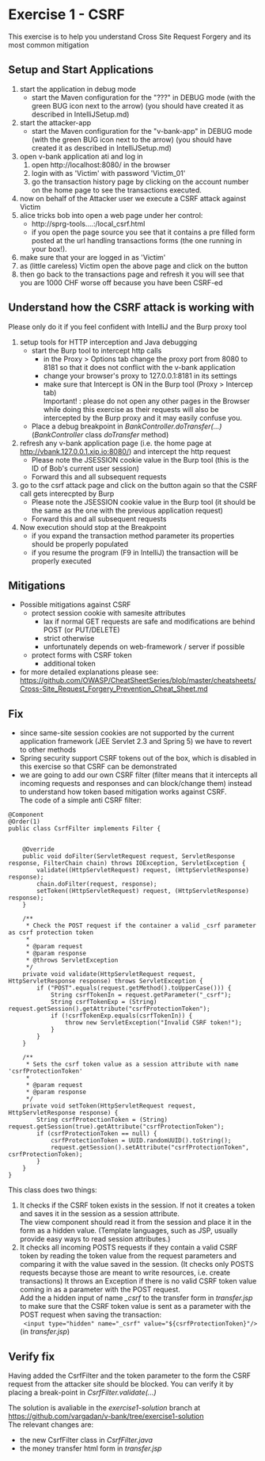 # Exercise 1 - CSRF

This exercise is to help you understand Cross Site Request Forgery and its most common mitigation

## Setup and Start Applications

1. start the application in debug mode
   * start the Maven configuration for the "???" in DEBUG mode (with the green BUG icon next to the arrow)
   (you should have created it as described in IntelliJSetup.md)
1. start the attacker-app
   * start the Maven configuration for the "v-bank-app" in DEBUG mode (with the green BUG icon next to the arrow)
   (you should have created it as described in IntelliJSetup.md)
1. open v-bank application ati and log in 
   1. open http://localhost:8080/ in the browser
   1. login with as 'Victim' with password 'Victim_01'
   1. go the transaction history page by clicking on the account number on the home page to see the transactions executed.
1. now on behalf of the Attacker user we execute a CSRF attack against Victim
  1. alice tricks bob into open a web page under her control:
     * http://sprg-tools....:/local_csrf.html
     * if you open the page source you see that it contains a pre filled form posted at the url handling transactions forms (the one running in your box!).
  1. make sure that your are logged in as 'Victim'     
  1. as (little careless) Victim open the above page and click on the button
  1. then go back to the transactions page and refresh it you will see that you are 1000 CHF worse off because you have been CSRF-ed
  
## Understand how the CSRF attack is working with 

Please only do it if you feel confident with IntelliJ and the Burp proxy tool

  1. setup tools for HTTP interception and Java debugging
     * start the Burp tool to intercept http calls
        * in the Proxy > Options tab change the proxy port from 8080 to 8181 so that it does not conflict with the v-bank application
        * change your browser's proxy to 127.0.0.1:8181 in its settings
        * make sure that Intercept is ON in the Burp tool (Proxy > Intercep tab)\
        Important! : please do not open any other pages in the Browser while doing this exercise as their requests will also be intercepted by the Burp proxy and it may easily confuse you. 
     * Place a debug breakpoint in *BankController.doTransfer(...)* (*BankController* class *doTransfer* method)
  1. refresh any v-bank application page (i.e. the home page at http://vbank.127.0.0.1.xip.io:8080/) and intercept the http request 
     * Please note the JSESSION cookie value in the Burp tool (this is the ID of Bob's current user session)
     * Forward this and all subsequent requests
  1. go to the csrf attack page and click on the button again so that the CSRF call gets interecpted by Burp
     * Please note the JSESSION cookie value in the Burp tool (it should be the same as the one with the previous application request)
     * Forward this and all subsequent requests
  1. Now execution should stop at the Breakpoint
     * if you expand the transaction method parameter its properties should be properly populated
     * if you resume the program (F9 in IntelliJ) the transaction will be properly executed
     
## Mitigations
* Possible mitigations against CSRF
  * protect session cookie with samesite attributes 
    * lax if normal GET requests are safe and modifications are behind POST (or PUT/DELETE)
    * strict otherwise
    * unfortunately depends on web-framework / server if possible
  * protect forms with CSRF token
    * additional token 
* for more detailed explanations please see: https://github.com/OWASP/CheatSheetSeries/blob/master/cheatsheets/Cross-Site_Request_Forgery_Prevention_Cheat_Sheet.md


## Fix
* since same-site session cookies are not supported by the current application framework (JEE Servlet 2.3 and Spring 5) we have to revert to other methods
* Spring security support CSRF tokens out of the box, which is disabled in this exercise so that CSRF can be demonstrated
* we are going to add our own CSRF filter (filter means that it intercepts all incoming requests and responses and can block/change them) instead to understand how token based mitigation works against CSRF.\
The code of a simple anti CSRF filter:
```
@Component
@Order(1)
public class CsrfFilter implements Filter {


    @Override
    public void doFilter(ServletRequest request, ServletResponse response, FilterChain chain) throws IOException, ServletException {
        validate((HttpServletRequest) request, (HttpServletResponse) response);
        chain.doFilter(request, response);
        setToken((HttpServletRequest) request, (HttpServletResponse) response);
    }

    /**
     * Check the POST request if the container a valid _csrf parameter as csrf protection token
     *
     * @param request
     * @param response
     * @throws ServletException
     */
    private void validate(HttpServletRequest request, HttpServletResponse response) throws ServletException {
        if ("POST".equals(request.getMethod().toUpperCase())) {
            String csrfTokenIn = request.getParameter("_csrf");
            String csrfTokenExp = (String) request.getSession().getAttribute("csrfProtectionToken");
            if (!csrfTokenExp.equals(csrfTokenIn)) {
                throw new ServletException("Invalid CSRF token!");
            }
        }
    }

    /**
     * Sets the csrf token value as a session attribute with name 'csrfProtectionToken'
     *
     * @param request
     * @param response
     */
    private void setToken(HttpServletRequest request, HttpServletResponse response) {
        String csrfProtectionToken = (String) request.getSession(true).getAttribute("csrfProtectionToken");
        if (csrfProtectionToken == null) {
            csrfProtectionToken = UUID.randomUUID().toString();
            request.getSession().setAttribute("csrfProtectionToken", csrfProtectionToken);
        }
    }
}
```  
This class does two things:
1. It checks if the CSRF token exists in the session. If not it creates a token and saves it in the session as a session attribute.\
The view component should read it from the session and place it in the form as a hidden value. (Template languages, such as JSP, usually provide easy ways to read session attributes.)
1. It checks all incoming POSTS requests if they contain a valid CSRF token by reading the token value from the request parameters and comparing it with the value saved in the session. 
(It checks only POSTS requests becayse those are meant to write resources, i.e. create transactions)
It throws an Exception if there is no valid CSRF token value coming in as a parameter with the POST request.
\
Add the a hidden input of name *_csrf* to the transfer form in *transfer.jsp* to make sure that the CSRF token value is sent as a parameter with the POST request when saving the transaction:\
` <input type="hidden" name="_csrf" value="${csrfProtectionToken}"/>`
\(in _transfer.jsp_)

## Verify fix
Having added the CsrfFilter and the token parameter to the form the CSRF request from the attacker site should be blocked.
You can verify it by placing a break-point in *CsrfFilter.validate(...)* 

The solution is avaliable in the _exercise1-solution_ branch at https://github.com/vargadan/v-bank/tree/exercise1-solution
\
The relevant changes are:
* the new CsrfFilter class in _CsrfFilter.java_
* the money transfer html form in _transfer.jsp_ 